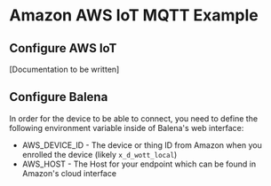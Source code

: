 # Amazon AWS IoT MQTT Example

## Configure AWS IoT

[Documentation to be written]

## Configure Balena

In order for the device to be able to connect, you need to define the following environment variable inside of Balena's web interface:

 * AWS_DEVICE_ID - The device or thing ID from Amazon when you enrolled the device (likely `x_d_wott_local`)
 * AWS_HOST - The Host for your endpoint which can be found in Amazon's cloud interface
